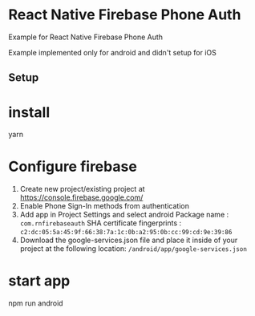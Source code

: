 
# React Native Firebase Phone Auth

Example for React Native Firebase Phone Auth

Example implemented only for android and didn't setup for iOS

## Setup

# install
yarn

# Configure firebase 
1. Create new project/existing project at https://console.firebase.google.com/
2. Enable Phone Sign-In methods from authentication
3. Add app in Project Settings and select android
  Package name : `com.rnfirebaseauth`
  SHA certificate fingerprints  : `c2:dc:05:5a:45:9f:66:38:7a:1c:0b:a2:95:0b:cc:99:cd:9e:39:86`
4. Download the google-services.json file and place it inside of your project at the following location: `/android/app/google-services.json`

# start app
npm run android
